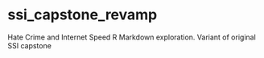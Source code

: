# ssi_capstone_revamp
Hate Crime and Internet Speed R Markdown exploration. Variant of original SSI capstone
